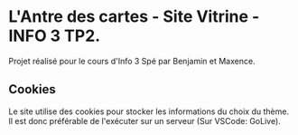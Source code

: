 # L'Antre des cartes - Site Vitrine - INFO 3 TP2.

Projet réalisé pour le cours d'Info 3 Spé par Benjamin et Maxence.

## Cookies

Le site utilise des cookies pour stocker les informations du choix du thème. Il est donc préférable de l'exécuter sur un serveur (Sur VSCode: GoLive).
